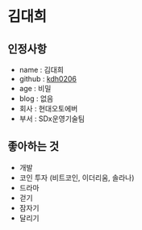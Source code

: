 # 김대희

## 인정사항
- name : 김대희
- github : [kdh0206](https://github.com/Kim-Dae-Hee)
- age : 비밀
- blog : 없음
- 회사 : 현대오토에버
- 부서 : SDx운영기술팀

## 좋아하는 것
- 개발
- 코인 투자 (비트코인, 이더리움, 솔라나)
- 드라마
- 걷기
- 잠자기
- 달리기

